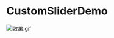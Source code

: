 # CustomSliderDemo
![效果.gif](http://upload-images.jianshu.io/upload_images/4009159-ad219b7cdd35f01c.gif?imageMogr2/auto-orient/strip)

